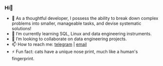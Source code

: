 ### Hi👋

- 🤔 As a thoughtful developer, I possess the ability to break down complex problems into smaller, manageable tasks, and devise systematic solutions!
- 🌱 I’m currently learning SQL, Linux and data engineering instruments.
- 👯 I’m looking to collaborate on data engineering projects.
- 📫 How to reach me: [telegram](https://t.me/atsterq) | [email](olegguschin.dev@gmail.com)
- ⚡ Fun fact: cats have a unique nose print, much like a human's fingerprint.

